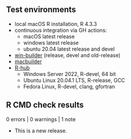 ## Test environments
* local macOS R installation, R 4.3.3
* continuous integration via GH actions:
  * macOS latest release
  * windows latest release
  * ubuntu 20.04 latest release and devel
* [win-builder](https://win-builder.r-project.org/) (release, devel and old-release)
* [macbuilder](https://mac.r-project.org/macbuilder/)
* [R-hub](https://builder.r-hub.io)
  - Windows Server 2022, R-devel, 64 bit
  - Ubuntu Linux 20.04.1 LTS, R-release, GCC
  - Fedora Linux, R-devel, clang, gfortran

## R CMD check results

0 errors | 0 warnings | 1 note

* This is a new release.
